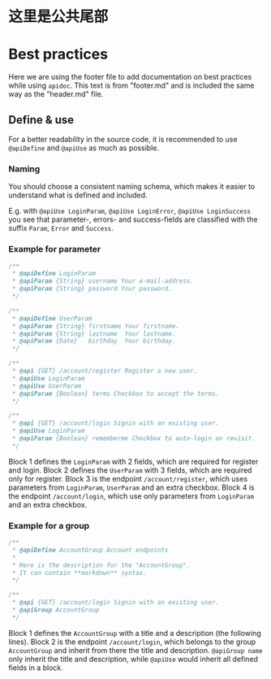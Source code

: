 
# 这里是公共尾部
# Best practices

Here we are using the footer file to add documentation on best practices while using `apidoc`.
This text is from "footer.md" and is included the same way as the "header.md" file.



## Define & use

For a better readability in the source code, it is recommended to use `@apiDefine` and `@apiUse` as much as possible.



### Naming

You should choose a consistent naming schema, which makes it easier to understand what is defined and included.

E.g. with `@apiUse LoginParam`, `@apiUse LoginError`, `@apiUse LoginSuccess` you see that parameter-, errors- and
success-fields are classified with the suffix `Param`, `Error` and `Success`.



### Example for parameter

```js
/**
 * @apiDefine LoginParam
 * @apiParam {String} username Your e-mail-address.
 * @apiParam {String} password Your password.
 */

/**
 * @apiDefine UserParam
 * @apiParam {String} firstname Your firstname.
 * @apiParam {String} lastname  Your lastname.
 * @apiParam {Date}   birthday  Your birthday.
 */

/**
 * @api {GET} /account/register Register a new user.
 * @apiUse LoginParam
 * @apiUse UserParam
 * @apiParam {Boolean} terms Checkbox to accept the terms.
 */

/**
 * @api {GET} /account/login Signin with an existing user.
 * @apiUse LoginParam
 * @apiParam {Boolean} rememberme Checkbox to auto-login on revisit.
 */
```
Block 1 defines the `LoginParam` with 2 fields, which are required for register and login.
Block 2 defines the `UserParam` with 3 fields, which are required only for register.
Block 3 is the endpoint `/account/register`, which uses parameters from `LoginParam`, `UserParam` and an extra checkbox.
Block 4 is the endpoint `/account/login`, which use only parameters from `LoginParam` and an extra checkbox.



### Example for a group

```js
/**
 * @apiDefine AccountGroup Account endpoints
 *
 * Here is the description for the "AccountGroup".
 * It can contain **markdown** syntax.
 */

/**
 * @api {GET} /account/login Signin with an existing user.
 * @apiGroup AccountGroup
 */
```
Block 1 defines the `AccountGroup` with a title and a description (the following lines).
Block 2 is the endpoint `/account/login`, which belongs to the group `AccountGroup` and inherit from there the title and
description.
`@apiGroup name` only inherit the title and description, while `@apiUse` would inherit all defined fields in a block.

